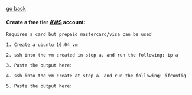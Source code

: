    <!-- Copyright 2020 SJULTRA, inc.

   Licensed under the Apache License, Version 2.0 (the "License");
   you may not use this file except in compliance with the License.
   You may obtain a copy of the License at

       http://www.apache.org/licenses/LICENSE-2.0

   Unless required by applicable law or agreed to in writing, software
   distributed under the License is distributed on an "AS IS" BASIS,
   WITHOUT WARRANTIES OR CONDITIONS OF ANY KIND, either express or implied.
   See the License for the specific language governing permissions and
   limitations under the License. -->

[go back](../Getting-Started)

#### Create a free tier [AWS](https://aws.amazon.com/free) account:
    Requires a card but prepaid mastercard/visa can be used

    1. Create a ubuntu 16.04 vm

    2. ssh into the vm created in step a. and run the following: ip a

    3. Paste the output here:

    4. ssh into the vm create at step a. and run the following: ifconfig

    5. Paste the output here:
